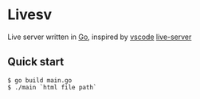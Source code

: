 # Livesv
Live server written in [Go](https://go.dev/), inspired by [vscode](https://code.visualstudio.com/) [live-server](https://marketplace.visualstudio.com/items?itemName=ritwickdey.LiveServer)

## Quick start

```console
$ go build main.go
$ ./main `html file path`
```
